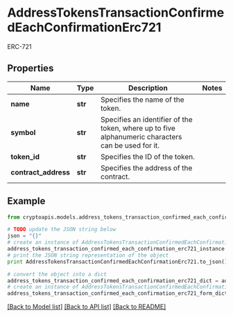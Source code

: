 # AddressTokensTransactionConfirmedEachConfirmationErc721

ERC-721

## Properties
Name | Type | Description | Notes
------------ | ------------- | ------------- | -------------
**name** | **str** | Specifies the name of the token. | 
**symbol** | **str** | Specifies an identifier of the token, where up to five alphanumeric characters can be used for it. | 
**token_id** | **str** | Specifies the ID of the token. | 
**contract_address** | **str** | Specifies the address of the contract. | 

## Example

```python
from cryptoapis.models.address_tokens_transaction_confirmed_each_confirmation_erc721 import AddressTokensTransactionConfirmedEachConfirmationErc721

# TODO update the JSON string below
json = "{}"
# create an instance of AddressTokensTransactionConfirmedEachConfirmationErc721 from a JSON string
address_tokens_transaction_confirmed_each_confirmation_erc721_instance = AddressTokensTransactionConfirmedEachConfirmationErc721.from_json(json)
# print the JSON string representation of the object
print AddressTokensTransactionConfirmedEachConfirmationErc721.to_json()

# convert the object into a dict
address_tokens_transaction_confirmed_each_confirmation_erc721_dict = address_tokens_transaction_confirmed_each_confirmation_erc721_instance.to_dict()
# create an instance of AddressTokensTransactionConfirmedEachConfirmationErc721 from a dict
address_tokens_transaction_confirmed_each_confirmation_erc721_form_dict = address_tokens_transaction_confirmed_each_confirmation_erc721.from_dict(address_tokens_transaction_confirmed_each_confirmation_erc721_dict)
```
[[Back to Model list]](../README.md#documentation-for-models) [[Back to API list]](../README.md#documentation-for-api-endpoints) [[Back to README]](../README.md)


